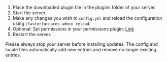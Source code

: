 1. Place the downloaded plugin file in the plugins folder of your server.
2. Start the server.
3. Make any changes you wish to `config.yml` and reload the configuration using ```/fasterfurnaces admin reload```.
4. Optional: Set permissions in your permissions plugin: [Link](../permissions/Permissions.md)
5. Restart the server.

Please always stop your server before installing updates. The config and locale files automatically add new entries and remove no longer existing entries.
